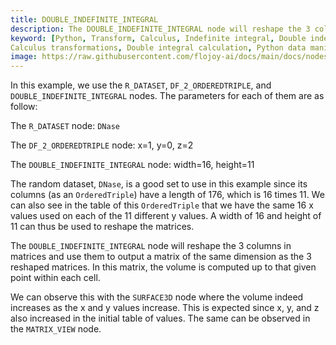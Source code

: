 ```yaml
---
title: DOUBLE_INDEFINITE_INTEGRAL
description: The DOUBLE_INDEFINITE_INTEGRAL node will reshape the 3 columns in matrices and use them to output a matrix of the same dimension as the 3 reshaped matrices. In this matrix, the volume is computed up to that given point within each cell.
keyword: [Python, Transform, Calculus, Indefinite integral, Double indefinite integral transformer, Calculus operations in Python, Data integration with Flojoy, Python integration calculations, 
Calculus transformations, Double integral calculation, Python data manipulation, Accurate data insights, Indefinite integration in Python]
image: https://raw.githubusercontent.com/flojoy-ai/docs/main/docs/nodes/TRANSFORMERS/CALCULUS/DOUBLE_INDEFINITE_INTEGRAL/examples/EX1/output.jpeg
---
```


In this example, we use the `R_DATASET`, `DF_2_ORDEREDTRIPLE`, and `DOUBLE_INDEFINITE_INTEGRAL` nodes. The parameters for each of them are as follow:

 The `R_DATASET` node: `DNase`
 
 The `DF_2_ORDEREDTRIPLE` node: x=1, y=0, z=2
 
 The `DOUBLE_INDEFINITE_INTEGRAL` node: width=16, height=11

The random dataset, `DNase`, is a good set to use in this example since its columns (as an `OrderedTriple`) have a length of 176, which is 16 times 11. We can also see in the table of this `OrderedTriple` that we have the same 16 x values used on each of the 11 different y values. A width of 16 and height of 11 can thus be used to reshape the matrices.

The `DOUBLE_INDEFINITE_INTEGRAL` node will reshape the 3 columns in matrices and use them to output a matrix of the same dimension as the 3 reshaped matrices. In this matrix, the volume is computed up to that given point within each cell.

We can observe this with the `SURFACE3D` node where the volume indeed increases as the x and y values increase. This is expected since x, y, and z also increased in the initial table of values. The same can be observed in the `MATRIX_VIEW` node.